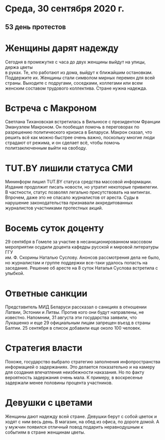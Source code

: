 # Среда, 30 сентября 2020 г.
## 53 день протестов

# Женщины дарят надежду

Сегодня в промежутке с часа до двух женщины выйдут на улицы, держа цветы  
в руках. Те, кто работают из дома, выйдут к ближайшим остановкам. Поддержите их. Женщины стали символом мирных перемен для всей страны. Выходите с подругами, соседками, коллегами или всем женским составом трудового коллектива. Стране нужна надежда.

# Встреча с Макроном

Светлана Тихановская встретилась в Вильнюсе с президентом Франции Эмануэлем Макроном. Он пообещал помочь в переговорах по разрешению политического кризиса в Беларуси. Макрон сказал, что решить всё как можно быстрее очень важно, поскольку многие люди страдают от режима, и он сделает всё, чтобы помочь политзаключенным выйти на свободу.

# TUT.BY лишили статуса СМИ

Мининформ лишил TUT.BY статуса средства массовой информации. Издание продолжит писать новости, но утратит некоторые привилегии. В частности, статус позволял легально присутствовать на митингах. Впрочем, даже это не спасало журналистов от ареста. Суды в нарушение законодательства признавали аккредитованных журналистов участниками протестных акций.

# Восемь суток доценту

29 сентября в Гомеле за участие в несанкционированном массовом мероприятии осудили доцента кафедры русской и мировой литературы ГГУ   
им. Ф. Скорины Наталью Суслову. Анонсов рассмотрения дела не было, но журналистам и группе поддержки все-таки удалось попасть на заседание. Решение об аресте на 8 суток Наталья Суслова встретила с улыбкой.

# Ответные санкции

Представитель МИД Беларуси рассказал о санкциях в отношении Латвии, Эстонии и Литвы. Против кого они будут направлены, не известно. Напомним, 31 августа эти государства заявили, что Лукашенко и еще 29 официальным лицам запрещен въезд в страны Балтии. 25 сентября в список добавили еще около 100 человек.

# Стратегия власти

Похоже, государство выбрало стратегию заполнения инфопространства информацией о задержаниях. Это делается показательно и на камеру для создания впечатления неизбежности наказания. Но по факту вероятность задержания очень мала. К примеру, в воскресенье задержали менее половины процента участников.

# Девушки с цветами

Женщины дают надежду всей стране. Девушки берут с собой цветок и ходят с ним весь день. В магазин, на обед из офиса, по дороге домой. А у мужчин появился отличный повод подарить неравнодушным к событиям в стране женщинам цветы.
